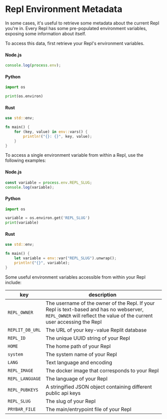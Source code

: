 # Repl Environment Metadata

In some cases, it's useful to retrieve some metadata about the current Repl you're in. Every Repl has some pre-populated environment variables, exposing some information about itself.

To access this data, first retrieve your Repl's environment variables.

#### Node.js

```js
console.log(process.env);
```

#### Python

```python
import os

print(os.environ)
```

#### Rust

```rust
use std::env;

fn main() {
    for (key, value) in env::vars() {
        println!("{}: {}", key, value);
    }
}
```

To access a single environment variable from within a Repl, use the following examples:

#### Node.js

```js
const variable = process.env.REPL_SLUG;
console.log(variable);
```

#### Python

```python
import os

variable = os.environ.get('REPL_SLUG')
print(variable)
```

#### Rust

```rs
use std::env;

fn main() {
    let variable = env::var("REPL_SLUG").unwrap();
    println!("{}", variable);
}
```

Some useful environment variables accessible from within your Repl include:

| key             | description                                                                                                                                                        |
| --------------- | ------------------------------------------------------------------------------------------------------------------------------------------------------------------ |
| `REPL_OWNER`    | The username of the owner of the Repl. If your Repl is text-based and has no webserver, `REPL_OWNER` will reflect the value of the current user accessing the Repl |
| `REPLIT_DB_URL` | The URL of your key-value Replit database                                                                                                                          |
| `REPL_ID`       | The unique UUID string of your Repl                                                                                                                                |
| `HOME`          | The home path of your Repl                                                                                                                                         |
| `system`        | The system name of your Repl                                                                                                                                       |
| `LANG`          | Text language and encoding                                                                                                                                         |
| `REPL_IMAGE`    | The docker image that corresponds to your Repl                                                                                                                     |
| `REPL_LANGUAGE` | The language of your Repl                                                                                                                                          |
| `REPL_PUBKEYS`  | A stringified JSON object containing different public api keys                                                                                                     |
| `REPL_SLUG`     | The slug of your Repl                                                                                                                                              |
| `PRYBAR_FILE`   | The main/entrypoint file of your Repl                                                                                                                              |
